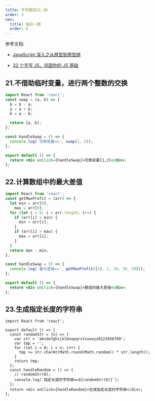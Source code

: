 ```yaml
---
title: 手写题目21-30
order: 3
nav:
  title: 每日一题
  order: 0
---
```


参考文档:

- [JavaScript 深入之从原型到原型链](https://github.com/mqyqingfeng/Blog/issues/2)

* [32 个手写 JS，巩固你的 JS 基础](https://juejin.cn/post/6875152247714480136?utm_source=gold_browser_extension#heading-29)

## 21.不借助临时变量，进行两个整数的交换

```jsx
import React from 'react';
const swap = (a, b) => {
  b = b - a;
  a = a + b;
  b = a - b;

  return [a, b];
};

const handleSwap = () => {
  console.log('交换变量==', swap(1, 2));
};

export default () => {
  return <div onClick={handleSwap}>交换变量[1,2]</div>;
};
```

## 22.计算数组中的最大差值

```jsx
import React from 'react';
const getMaxProfit = (arr) => {
  let min = arr[0],
    max = arr[0];
  for (let i = 0; i < arr.length; i++) {
    if (arr[i] < min) {
      min = arr[i];
    }
    if (arr[i] > max) {
      max = arr[i];
    }
  }
  return max - min;
};

const handleSwap = () => {
  console.log('最大差值==', getMaxProfit([10, 1, 20, 30, 50]));
};

export default () => {
  return <div onClick={handleSwap}>数组的最大差值</div>;
};
```

## 23.生成指定长度的字符串

```tsx
import React from 'react';

export default () => {
  const randomStr = (n) => {
    var str = 'abcdefghijklmnopqrstuvwxyz0123456789';
    var tmp = '';
    for (let i = 0; i < n; i++) {
      tmp += str.charAt(Math.round(Math.random() * str.length));
    }
    return tmp;
  };
  const handleRandom = () => {
    // randomStr(8);
    console.log(`指定长度的字符串==${randomStr(8)}`);
  };
  return <div onClick={handleRandom}>生成指定长度的字符串</div>;
};
```
